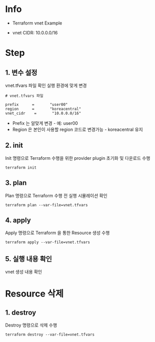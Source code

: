 # Info
* Terraform vnet Example


* vnet CIDR: 10.0.0.0/16


# Step

## 1. 변수 설정
vnet.tfvars 파일 확인
실행 환경에 맞게 변경  

```
# vnet.tfvars 파일

prefix      =       "user00"
region      =       "koreacentral"
vnet_cidr    =       "10.0.0.0/16"
```
* Prefix 는 알맞게 변경 - 예: user00
* Region 은 본인이 사용할 region 코드로 변경가능 - koreacentral 유지

## 2. init  
Init 명령으로 Terraform 수행을 위한 provider plugin 초기화 및 다운로드 수행

```
terraform init
```

## 3. plan  
Plan 명령으로 Terraform 수행 전 실행 시뮬레이션 확인
```
terraform plan --var-file=vnet.tfvars
```  

## 4. apply  
Apply 명령으로 Terraform 을 통한 Resource 생성 수행
```
terraform apply --var-file=vnet.tfvars
```  

## 5. 실행 내용 확인
vnet 생성 내용 확인


# Resource 삭제

## 1. destroy
Destroy 명령으로 삭제 수행
```
terraform destroy --var-file=vnet.tfvars
```
